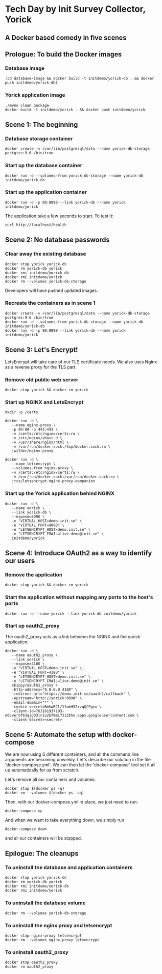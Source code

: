 Tech Day by Init Survey Collector, Yorick
=========================================

A Docker based comedy in five scenes
------------------------------------


## Prologue: To build the Docker images

### Database image
    (cd database-image && docker build -t initdemo/yorick-db . && docker push initdemo/yorick-db)

### Yorick application image
    ./mvnw clean package
    docker build -t initdemo/yorick . && docker push initdemo/yorick

## Scene 1: The beginning

### Database storage container
    docker create -v /var/lib/postgresql/data --name yorick-db-storage postgres:9.6 /bin/true

### Start up the database container
    docker run -d --volumes-from yorick-db-storage --name yorick-db initdemo/yorick-db

### Start up the application container
    docker run -d -p 80:8090 --link yorick-db --name yorick initdemo/yorick

The application take a few seconds to start. To test it:

    curl http://localhost/health

## Scene 2: No database passwords

### Clear away the existing database
    docker stop yorick yorick-db
    docker rm yorick-db yorick
    docker rmi initdemo/yorick-db
    docker rmi initdemo/yorick
    docker rm --volumes yorick-db-storage

Developers will have pushed updated images.

### Recreate the containers as in scene 1
    docker create -v /var/lib/postgresql/data --name yorick-db-storage postgres:9.6 /bin/true
    docker run -d --volumes-from yorick-db-storage --name yorick-db initdemo/yorick-db
    docker run -d -p 80:8090 --link yorick-db --name yorick initdemo/yorick

## Scene 3: Let's Encrypt!

LetsEncrypt will take care of our TLS certificate needs. We also uses Nginx as a reverse proxy for the TLS part.

### Remove old public web server
    docker stop yorick && docker rm yorick

### Start up NGINX and LetsEncrypt
    mkdir -p /certs

    docker run -d \
       --name nginx-proxy \
       -p 80:80 -p 443:443 \
       -v /certs:/etc/nginx/certs:ro \
       -v /etc/nginx/vhost.d \
       -v /usr/share/nginx/html \
       -v /var/run/docker.sock:/tmp/docker.sock:ro \
       jwilder/nginx-proxy

    docker run -d \
       --name letsencrypt \
       --volumes-from nginx-proxy \
       -v /certs:/etc/nginx/certs:rw \
       -v /var/run/docker.sock:/var/run/docker.sock:ro \
       jrcs/letsencrypt-nginx-proxy-companion

### Start up the Yorick application behind NGINX
    docker run -d \
       --name yorick \
       --link yorick-db \
       --expose=8090 \
       -e "VIRTUAL_HOST=demo.init.se" \
       -e "VIRTUAL_PORT=8090" \
       -e "LETSENCRYPT_HOST=demo.init.se" \
       -e "LETSENCRYPT_EMAIL=live-demo@init.se" \
       initdemo/yorick

## Scene 4: Introduce OAuth2 as a way to identify our users

### Remove the application
    docker stop yorick && docker rm yorick

### Start the application without mapping any ports to the host's ports
    docker run -d --name yorick --link yorick-db initdemo/yorick

### Start up oauth2_proxy

The oauth2_proxy acts as a link between the NGINX and the yorick application.

    docker run -d \
       --name oauth2_proxy \
       --link yorick \
       --expose=4180 \
       -e "VIRTUAL_HOST=demo.init.se" \
       -e "VIRTUAL_PORT=4180" \
       -e "LETSENCRYPT_HOST=demo.init.se" \
       -e "LETSENCRYPT_EMAIL=live-demo@init.se" \
       skippy/oauth2_proxy \
       -http-address="0.0.0.0:4180" \
       -redirect-url="https://demo.init.se/oauth2/callback" \
       -upstream="http://yorick:8090" \
       -email-domain="*" \
       -cookie-secret=BmhwRCl/YfwbHS2xzqQCFg== \
       -client-id=783181937103-n0cvurbf63qjg03ln2u2b70mi73i2bhv.apps.googleusercontent.com \
       -client-secret=<secret>

## Scene 5: Automate the setup with docker-compose

We are now using 6 different containers, and all the command line arguments are becoming unwieldy. Let's describe our solution in the file 'docker-compose.yml'. We can then let the 'docker-compose' tool set it all up automatically for us from scratch.

Let's remove all our containers and volumes:
    
    docker stop $(docker ps -q)
    docker rm --volumes $(docker ps -aq)
    
Then, with our docker-compose.yml in place, we just need to run:

    docker-compose up

And when we want to take everything down, we simply run
    
    docker-compose down
    
and all our containers will be stopped.


## Epilogue: The cleanups

### To uninstall the database and application containers
    docker stop yorick yorick-db
    docker rm yorick-db yorick
    docker rmi initdemo/yorick-db
    docker rmi initdemo/yorick

### To uninstall the database volume
    docker rm --volumes yorick-db-storage

### To uninstall the nginx proxy and letsencrypt
    docker stop nginx-proxy letsencrypt
    docker rm --volumes nginx-proxy letsencrypt

### To uninstall oauth2_proxy
    docker stop oauth2_proxy
    docker rm oauth2_proxy
